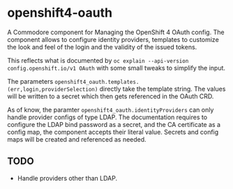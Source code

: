 # openshift4-oauth

A Commodore component for Managing the OpenShift 4 OAuth config. The component
allows to configure identity providers, templates to customize the look and
feel of the login and the validity of the issued tokens.

This reflects what is documented by `oc explain --api-version
config.openshift.io/v1 OAuth` with some small tweaks to simplify the input.

The parameters `openshift4_oauth.templates.(err,login,providerSelection)`
directly take the template string. The values will be written to a secret which
then gets referenced in the OAuth CRD.

As of know, the paramter `openshift4_oauth.identityProviders` can only handle
provider configs of type LDAP. The documentation requires to configure the
LDAP bind password as a secret, and the CA certificate as a config map, the
component accepts their literal value. Secrets and config maps will be created
and referenced as needed.

## TODO

* Handle providers other than LDAP.
